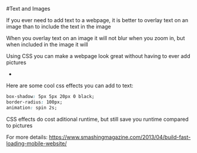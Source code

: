 #Text and Images

If you ever need to add text to a webpage, it is better to overlay text on an image than to include the text in the image

When you overlay text on an image it will not blur when you zoom in, but when included in the image it will

Using CSS you can make a webpage look great without having to ever add pictures

-

Here are some cool css effects you can add to text:

```CSS
box-shadow: 5px 5px 20px 0 black;
border-radius: 100px;
animation: spin 2s;
```

CSS effects do cost aditional runtime, but still save you runtime compared to pictures

For more details: https://www.smashingmagazine.com/2013/04/build-fast-loading-mobile-website/
